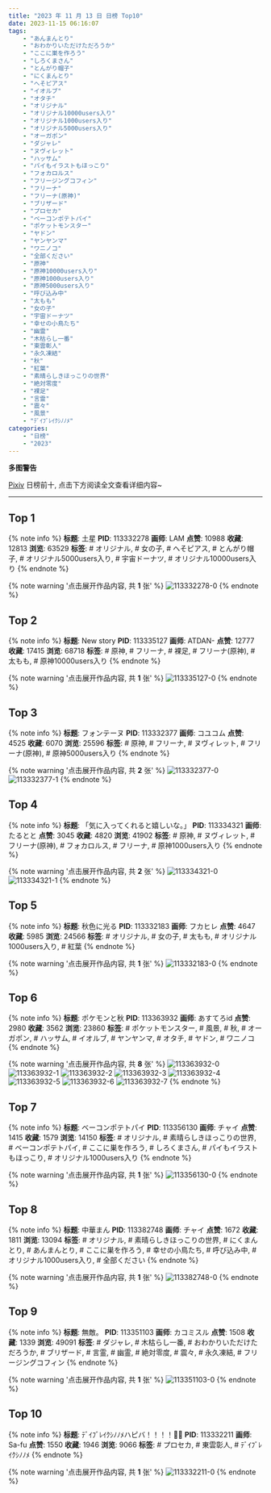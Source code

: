 ```yaml
---
title: "2023 年 11 月 13 日 日榜 Top10"
date: 2023-11-15 06:16:07
tags:
    - "あんまんとり"
    - "おわかりいただけただろうか"
    - "ここに巣を作ろう"
    - "しろくまさん"
    - "とんがり帽子"
    - "にくまんとり"
    - "へそピアス"
    - "イオルブ"
    - "オタチ"
    - "オリジナル"
    - "オリジナル10000users入り"
    - "オリジナル1000users入り"
    - "オリジナル5000users入り"
    - "オーガポン"
    - "ダジャレ"
    - "ヌヴィレット"
    - "ハッサム"
    - "パイもイラストもほっこり"
    - "フォカロルス"
    - "フリージングコフィン"
    - "フリーナ"
    - "フリーナ(原神)"
    - "ブリザード"
    - "プロセカ"
    - "ベーコンポテトパイ"
    - "ポケットモンスター"
    - "ヤドン"
    - "ヤンヤンマ"
    - "ワニノコ"
    - "全部ください"
    - "原神"
    - "原神10000users入り"
    - "原神1000users入り"
    - "原神5000users入り"
    - "呼び込み中"
    - "太もも"
    - "女の子"
    - "宇宙ドーナツ"
    - "幸せの小鳥たち"
    - "幽霊"
    - "木枯らし一番"
    - "東雲彰人"
    - "永久凍結"
    - "秋"
    - "紅葉"
    - "素晴らしきほっこりの世界"
    - "絶対零度"
    - "裸足"
    - "言霊"
    - "震々"
    - "風景"
    - "ﾃﾞｲﾌﾞﾚｲｸｼﾉﾉﾒ"
categories:
    - "日榜"
    - "2023"
---
```


<i class="fa fa-triangle-exclamation"></i>**多图警告**<i class="fa fa-triangle-exclamation"></i>

[Pixiv](https://www.pixiv.net/) 日榜前十, 点击下方阅读全文查看详细内容~

<!-- more -->

---

## Top 1

{% note info %}
**标题**: 土星
**PID**: 113332278 **画师**: LAM
**点赞**: 10988 **收藏**: 12813 **浏览**: 63529
**标签**: # オリジナル, # 女の子, # へそピアス, # とんがり帽子, # オリジナル5000users入り, # 宇宙ドーナツ, # オリジナル10000users入り
{% endnote %}

{% note warning '点击展开作品内容, 共 **1** 张' %}
![113332278-0](https://i.pixiv.re/img-original/img/2023/11/12/00/00/45/113332278_p0.jpg)
{% endnote %}

## Top 2

{% note info %}
**标题**: New story
**PID**: 113335127 **画师**: ATDAN-
**点赞**: 12777 **收藏**: 17415 **浏览**: 68718
**标签**: # 原神, # フリーナ, # 裸足, # フリーナ(原神), # 太もも, # 原神10000users入り
{% endnote %}

{% note warning '点击展开作品内容, 共 **1** 张' %}
![113335127-0](https://i.pixiv.re/img-original/img/2023/11/12/02/22/12/113335127_p0.jpg)
{% endnote %}

## Top 3

{% note info %}
**标题**: フォンテーヌ
**PID**: 113332377 **画师**: コユコム
**点赞**: 4525 **收藏**: 6070 **浏览**: 25596
**标签**: # 原神, # フリーナ, # ヌヴィレット, # フリーナ(原神), # 原神5000users入り
{% endnote %}

{% note warning '点击展开作品内容, 共 **2** 张' %}
![113332377-0](https://i.pixiv.re/img-original/img/2023/11/12/00/01/38/113332377_p0.jpg)
![113332377-1](https://i.pixiv.re/img-original/img/2023/11/12/00/01/38/113332377_p1.jpg)
{% endnote %}

## Top 4

{% note info %}
**标题**: 「気に入ってくれると嬉しいな。」
**PID**: 113334321 **画师**: たるとと
**点赞**: 3045 **收藏**: 4820 **浏览**: 41902
**标签**: # 原神, # ヌヴィレット, # フリーナ(原神), # フォカロルス, # フリーナ, # 原神1000users入り
{% endnote %}

{% note warning '点击展开作品内容, 共 **2** 张' %}
![113334321-0](https://i.pixiv.re/img-original/img/2023/11/12/00/59/30/113334321_p0.jpg)
![113334321-1](https://i.pixiv.re/img-original/img/2023/11/12/00/59/30/113334321_p1.jpg)
{% endnote %}

## Top 5

{% note info %}
**标题**: 秋色に光る
**PID**: 113332183 **画师**: フカヒレ
**点赞**: 4647 **收藏**: 5985 **浏览**: 24566
**标签**: # オリジナル, # 女の子, # 太もも, # オリジナル1000users入り, # 紅葉
{% endnote %}

{% note warning '点击展开作品内容, 共 **1** 张' %}
![113332183-0](https://i.pixiv.re/img-original/img/2023/11/12/00/00/25/113332183_p0.jpg)
{% endnote %}

## Top 6

{% note info %}
**标题**: ポケモンと秋
**PID**: 113363932 **画师**: あすてろid
**点赞**: 2980 **收藏**: 3562 **浏览**: 23860
**标签**: # ポケットモンスター, # 風景, # 秋, # オーガポン, # ハッサム, # イオルブ, # ヤンヤンマ, # オタチ, # ヤドン, # ワニノコ
{% endnote %}

{% note warning '点击展开作品内容, 共 **8** 张' %}
![113363932-0](https://i.pixiv.re/img-original/img/2023/11/13/00/02/12/113363932_p0.jpg)
![113363932-1](https://i.pixiv.re/img-original/img/2023/11/13/00/02/12/113363932_p1.jpg)
![113363932-2](https://i.pixiv.re/img-original/img/2023/11/13/00/02/12/113363932_p2.jpg)
![113363932-3](https://i.pixiv.re/img-original/img/2023/11/13/00/02/12/113363932_p3.jpg)
![113363932-4](https://i.pixiv.re/img-original/img/2023/11/13/00/02/12/113363932_p4.jpg)
![113363932-5](https://i.pixiv.re/img-original/img/2023/11/13/00/02/12/113363932_p5.jpg)
![113363932-6](https://i.pixiv.re/img-original/img/2023/11/13/00/02/12/113363932_p6.jpg)
![113363932-7](https://i.pixiv.re/img-original/img/2023/11/13/00/02/12/113363932_p7.jpg)
{% endnote %}

## Top 7

{% note info %}
**标题**: ベーコンポテトパイ
**PID**: 113356130 **画师**: チャイ
**点赞**: 1415 **收藏**: 1579 **浏览**: 14150
**标签**: # オリジナル, # 素晴らしきほっこりの世界, # ベーコンポテトパイ, # ここに巣を作ろう, # しろくまさん, # パイもイラストもほっこり, # オリジナル1000users入り
{% endnote %}

{% note warning '点击展开作品内容, 共 **1** 张' %}
![113356130-0](https://i.pixiv.re/img-original/img/2023/11/12/20/30/00/113356130_p0.png)
{% endnote %}

## Top 8

{% note info %}
**标题**: 中華まん
**PID**: 113382748 **画师**: チャイ
**点赞**: 1672 **收藏**: 1811 **浏览**: 13094
**标签**: # オリジナル, # 素晴らしきほっこりの世界, # にくまんとり, # あんまんとり, # ここに巣を作ろう, # 幸せの小鳥たち, # 呼び込み中, # オリジナル1000users入り, # 全部ください
{% endnote %}

{% note warning '点击展开作品内容, 共 **1** 张' %}
![113382748-0](https://i.pixiv.re/img-original/img/2023/11/13/20/30/01/113382748_p0.png)
{% endnote %}

## Top 9

{% note info %}
**标题**: 無敵。
**PID**: 113351103 **画师**: カコミスル
**点赞**: 1508 **收藏**: 1339 **浏览**: 49091
**标签**: # ダジャレ, # 木枯らし一番, # おわかりいただけただろうか, # ブリザード, # 言霊, # 幽霊, # 絶対零度, # 震々, # 永久凍結, # フリージングコフィン
{% endnote %}

{% note warning '点击展开作品内容, 共 **1** 张' %}
![113351103-0](https://i.pixiv.re/img-original/img/2023/11/12/20/47/35/113351103_p0.jpg)
{% endnote %}

## Top 10

{% note info %}
**标题**: ﾃﾞｲﾌﾞﾚｲｸｼﾉﾉﾒハピバ！！！！🎂🎉
**PID**: 113332211 **画师**: Sa-fu
**点赞**: 1550 **收藏**: 1946 **浏览**: 9066
**标签**: # プロセカ, # 東雲彰人, # ﾃﾞｲﾌﾞﾚｲｸｼﾉﾉﾒ
{% endnote %}

{% note warning '点击展开作品内容, 共 **1** 张' %}
![113332211-0](https://i.pixiv.re/img-original/img/2023/11/12/00/00/31/113332211_p0.jpg)
{% endnote %}
